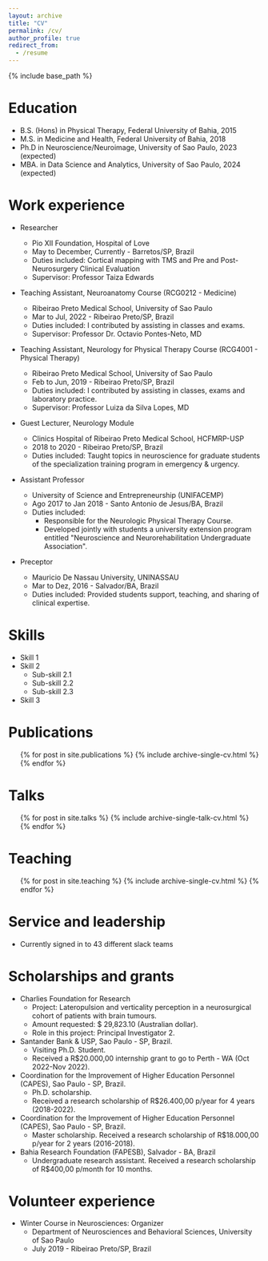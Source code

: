 ```yaml
---
layout: archive
title: "CV"
permalink: /cv/
author_profile: true
redirect_from:
  - /resume
---
```


{% include base_path %}

Education
======
* B.S. (Hons) in Physical Therapy, Federal University of Bahia, 2015
* M.S. in Medicine and Health, Federal University of Bahia, 2018
* Ph.D in Neuroscience/Neuroimage, University of Sao Paulo, 2023 (expected)
* MBA. in Data Science and Analytics, University of Sao Paulo, 2024 (expected)

Work experience
======
* Researcher 
  * Pio XII Foundation, Hospital of Love 
  * May to December, Currently - Barretos/SP, Brazil
  * Duties included: Cortical mapping with TMS and Pre and Post-Neurosurgery Clinical Evaluation
  * Supervisor: Professor Taiza Edwards
  
* Teaching Assistant, Neuroanatomy Course (RCG0212 - Medicine) 
  * Ribeirao Preto Medical School, University of Sao Paulo
  * Mar to Jul, 2022 - Ribeirao Preto/SP, Brazil
  * Duties included: I contributed by assisting in classes and exams. 
  * Supervisor: Professor Dr. Octavio Pontes-Neto, MD
  
* Teaching Assistant, Neurology for Physical Therapy Course (RCG4001 - Physical Therapy) 
  * Ribeirao Preto Medical School, University of Sao Paulo
  * Feb to Jun, 2019 - Ribeirao Preto/SP, Brazil
  * Duties included: I contributed by assisting in classes, exams and laboratory practice. 
  * Supervisor: Professor Luiza da Silva Lopes, MD
    
* Guest Lecturer, Neurology Module
  * Clinics Hospital of Ribeirao Preto Medical School, HCFMRP-USP
  * 2018 to 2020 - Ribeirao Preto/SP, Brazil 
  * Duties included: Taught topics in neuroscience for graduate students of the specialization training program in emergency & urgency.

* Assistant Professor
  * University of Science and Entrepreneurship (UNIFACEMP)
  * Ago 2017 to Jan 2018 - Santo Antonio de Jesus/BA, Brazil
  * Duties included: 
    * Responsible for the Neurologic Physical Therapy Course.
    * Developed jointly with students a university extension program entitled  "Neuroscience and Neurorehabilitation Undergraduate Association".

* Preceptor
  * Mauricio De Nassau University, UNINASSAU
  * Mar to Dez, 2016 - Salvador/BA, Brazil
  * Duties included: Provided students support, teaching, and sharing of clinical expertise.
  
  
Skills
======
* Skill 1
* Skill 2
  * Sub-skill 2.1
  * Sub-skill 2.2
  * Sub-skill 2.3
* Skill 3

Publications
======
  <ul>{% for post in site.publications %}
    {% include archive-single-cv.html %}
  {% endfor %}</ul>
  
Talks
======
  <ul>{% for post in site.talks %}
    {% include archive-single-talk-cv.html %}
  {% endfor %}</ul>
  
Teaching
======
  <ul>{% for post in site.teaching %}
    {% include archive-single-cv.html %}
  {% endfor %}</ul>
  
Service and leadership
======
* Currently signed in to 43 different slack teams

Scholarships and grants
====== 
* Charlies Foundation for Research
  * Project: Lateropulsion and verticality perception in a neurosurgical cohort of patients with brain tumours. 
  * Amount requested: $ 29,823.10 (Australian dollar). 
  * Role in this project: Principal Investigator 2. 
* Santander Bank & USP, Sao Paulo - SP, Brazil.
  * Visiting Ph.D. Student. 
  * Received a R$20.000,00 internship grant to go to Perth - WA (Oct 2022-Nov 2022). 
* Coordination for the Improvement of Higher Education Personnel (CAPES), Sao Paulo - SP, Brazil.
  * Ph.D. scholarship. 
  * Received a research scholarship of R$26.400,00 p/year for 4 years (2018-2022).  
* Coordination for the Improvement of Higher Education Personnel (CAPES), Sao Paulo - SP, Brazil.
  * Master scholarship.  Received a research scholarship of R$18.000,00 p/year for 2 years (2016-2018).
* Bahia Research Foundation (FAPESB), Salvador - BA, Brazil
  * Undergraduate research assistant. Received a research scholarship of R$400,00 p/month for 10 months.

Volunteer experience 
====== 
* Winter Course in Neurosciences: Organizer
  * Department of Neurosciences and Behavioral Sciences, University of Sao Paulo 
  * July 2019 - Ribeirao Preto/SP, Brazil 
 

